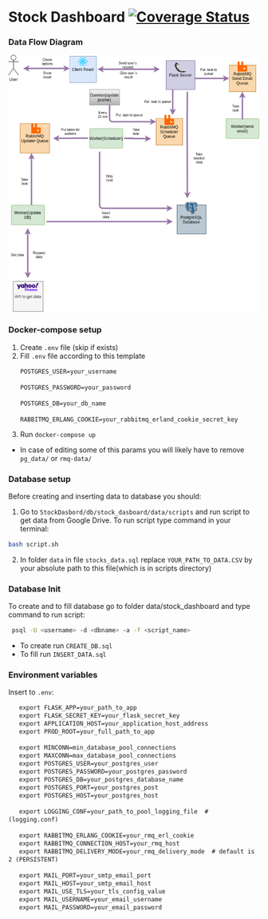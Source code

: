 # Stock Dashboard [![Coverage Status](https://coveralls.io/repos/github/Lv-581-Python-project/StockDashboard/badge.svg?branch=develop)](https://coveralls.io/github/Lv-581-Python-project/StockDashboard?branch=develop)

### Data Flow Diagram
![Diagram](./documentation/diagrams/data_flow_diagram.png)

### Docker-compose setup
1. Create `.env` file (skip if exists)
2. Fill `.env` file according to this template
   ```
   POSTGRES_USER=your_username
   
   POSTGRES_PASSWORD=your_password
   
   POSTGRES_DB=your_db_name
   
   RABBITMQ_ERLANG_COOKIE=your_rabbitmq_erland_cookie_secret_key
   ```
3. Run `docker-compose up`

- In case of editing some of this params you will likely have to remove `pg_data/` or `rmq-data/`

### Database setup
Before creating and inserting data to database you should:
1.  Go to `StockDasbord/db/stock_dasboard/data/scripts` and run script
to get data from Google Drive. To run script type command in your terminal:
```bash
bash script.sh
```
2. In folder `data` in file `stocks_data.sql` replace `YOUR_PATH_TO_DATA.CSV`
by your absolute path to this file(which is in scripts directory)

### Database Init

To create and to fill database go to
folder data/stock_dashboard and type command to run script:
```bash
 psql -U <username> -d <dbname> -a -f <script_name>
```
- To create run `CREATE_DB.sql`
- To fill run `INSERT_DATA.sql`

### Environment variables

Insert to `.env`:
```
   export FLASK_APP=your_path_to_app
   export FLASK_SECRET_KEY=your_flask_secret_key
   export APPLICATION_HOST=your_application_host_address
   export PROD_ROOT=your_full_path_to_app
   
   export MINCONN=min_database_pool_connections
   export MAXCONN=max_database_pool_connections
   export POSTGRES_USER=your_postgres_user
   export POSTGRES_PASSWORD=your_postgres_password
   export POSTGRES_DB=your_postgres_database_name
   export POSTGRES_PORT=your_postgres_post
   export POSTGRES_HOST=your_postgres_host
   
   export LOGGING_CONF=your_path_to_pool_logging_file  # (logging.conf)
   
   export RABBITMQ_ERLANG_COOKIE=your_rmq_erl_cookie
   export RABBITMQ_CONNECTION_HOST=your_rmq_host
   export RABBITMQ_DELIVERY_MODE=your_rmq_delivery_mode  # default is 2 (PERSISTENT)
   
   export MAIL_PORT=your_smtp_email_port
   export MAIL_HOST=your_smtp_email_host
   export MAIL_USE_TLS=your_tls_config_value
   export MAIL_USERNAME=your_email_username
   export MAIL_PASSWORD=your_email_password
```
